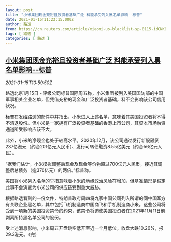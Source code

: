 ```yaml
---
layout: post
title: "小米集团现金充裕且投资者基础广泛 料能承受列入黑名单影响--标普"
date: 2021-01-15T11:23:15.000Z
author: 路透
from: https://cn.reuters.com/article/xiaomi-us-blacklist-sp-0115-idCNKBS29K152
tags: [ 路透 ]
categories: [ 路透 ]
---
```

<!--1610709795000-->
[小米集团现金充裕且投资者基础广泛 料能承受列入黑名单影响--标普](https://cn.reuters.com/article/xiaomi-us-blacklist-sp-0115-idCNKBS29K152)
------

<div>
<div><i>2021-01-15T10:59:50Z</i></div><p>路透北京1月15日 - 评级公司标普国际周五称，小米集团被列入美国国防部的中国军事相关企业名单，但凭借充裕的现金和广泛投资者基础，料不会影响该公司信用状况。</p><p>标普在发给路透的邮件中并指出，小米进入上述名单，意味着其美国投资者将不得不清退股份。但小米是一家拥有广泛投资者基础的香港上市公司，其资本市场融资通道所受影响应该不大。</p><p>此外，小米的净现金也处于较高水平。2020年12月，该公司通过发行新股融资237亿港元（约合201亿元人民币）、发行可转债融资8.55亿美元（约合56亿元人民）。</p><p>“据我们估计，小米模拟调整后现金及现金等价物超过700亿元人民币，接近其调整后总债务（逾370亿元）的两倍。”标普称。</p><p>美国将小米列入名单的举措意味着小米的地缘政治风险在增加，但基准情形是假定此事不会演变为小米公司的供应链受到重大威胁。</p><p>根据路透看到的一份文件，特朗普政府周四将九家中国公司列入所谓的同中国军方有关联企业黑名单，其中包括飞机制造商中国商飞和手机制造商小米。这些公司将受到一项新的美国投资禁令的约束，该禁令将迫使美国投资者在2021年11月11日前剥离所持黑名单公司的股份。</p><p>受上述消息影响，小米周五开盘跳空低开至近一个月低位，收盘大跌10.26%，报29.3港元。（完）</p>
</div>
